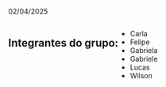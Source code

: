 <p>02/04/2025</p>
<div style="display: flex;">
  <h2>Integrantes do grupo:</h2>

  <ul style="list-style-disc: disc;">
    <li>Carla</li>
    <li>Felipe</li>
    <li>Gabriela</li>
    <li>Gabriele</li>
    <li>Lucas</li>
    <li>Wilson</li>
  </ul>
</div>
